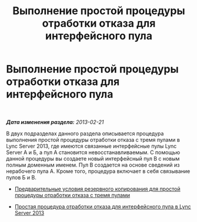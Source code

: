 ﻿---
title: Выполнение простой процедуры отработки отказа для интерфейсного пула
TOCTitle: Выполнение простой процедуры отработки отказа для интерфейсного пула
ms:assetid: 81ecd26d-49e3-4c72-a66e-02748efb513b
ms:mtpsurl: https://technet.microsoft.com/ru-ru/library/JJ945637(v=OCS.15)
ms:contentKeyID: 52058261
ms.date: 05/19/2016
mtps_version: v=OCS.15
ms.translationtype: HT
---

# Выполнение простой процедуры отработки отказа для интерфейсного пула

 

_**Дата изменения раздела:** 2013-02-21_

В двух подразделах данного раздела описывается процедура выполнения простой процедуры отработки отказа с тремя пулами в Lync Server 2013, где имеются связанные интерфейсные пулы Lync Server А и Б, а пул А становится невосстанавливаемым. С помощью данной процедуры вы создаете новый интерфейсный пул В с новым полным доменным именем. Пул В создается на основе сведений из нерабочего пула А. Кроме того, процедура включает в себя связывание пулов Б и В.

  - [Предварительные условия резервного копирования для простой процедуры отработки отказа с тремя пулами](lync-server-2013-backup-prerequisites-for-abc-pool-failover.md)

  - [Простая процедура отработки отказа для интерфейсного пула в Lync Server 2013](lync-server-2013-front-end-pool-abc-failover-procedure.md)


